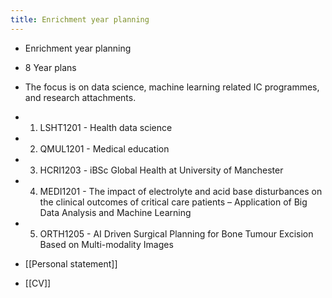 ```yaml
---
title: Enrichment year planning
---
```


- Enrichment year planning

- 8 Year plans

- The focus is on data science, machine learning related IC programmes, and research attachments.

- 1. LSHT1201 - Health data science

- 2. QMUL1201 - Medical education

- 3.   HCRI1203 - iBSc Global Health at University of Manchester

- 4. MEDI1201 - The impact of electrolyte and acid base disturbances on the clinical outcomes of critical care patients – Application of Big Data Analysis and Machine Learning

- 5. ORTH1205 - AI Driven Surgical Planning for Bone Tumour Excision Based on Multi-modality Images

- [[Personal statement]]

- [[CV]]
